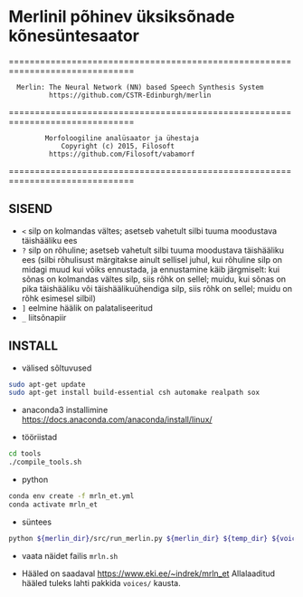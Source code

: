 # Merlinil põhinev üksiksõnade kõnesüntesaator

==============================================================================

      Merlin: The Neural Network (NN) based Speech Synthesis System
              https://github.com/CSTR-Edinburgh/merlin

==============================================================================

             Morfoloogiline analüsaator ja ühestaja                
                 Copyright (c) 2015, Filosoft                      
              https://github.com/Filosoft/vabamorf                 

==============================================================================
## SISEND

  * `<` silp on kolmandas vältes; asetseb vahetult silbi tuuma moodustava täishääliku ees
  * `?` silp on rõhuline; asetseb vahetult silbi tuuma moodustava täishääliku ees (silbi rõhulisust märgitakse ainult sellisel juhul, kui rõhuline silp on midagi muud kui võiks ennustada, ja ennustamine käib järgmiselt: kui sõnas on kolmandas vältes silp, siis rõhk on sellel; muidu, kui sõnas on pika täishääliku või täishäälikuühendiga silp, siis rõhk on sellel; muidu on rõhk esimesel silbil) 
  * `]` eelmine häälik on palataliseeritud
  * `_` liitsõnapiir

## INSTALL

- välised sõltuvused
```sh
sudo apt-get update
sudo apt-get install build-essential csh automake realpath sox
```

- anaconda3 installimine https://docs.anaconda.com/anaconda/install/linux/

- tööriistad
```sh
cd tools
./compile_tools.sh
```

- python
```sh
conda env create -f mrln_et.yml
conda activate mrln_et
```

- süntees
```sh
python ${merlin_dir}/src/run_merlin.py ${merlin_dir} ${temp_dir} ${voice} ${in_text} ${out_wav}
```
- vaata näidet failis `mrln.sh`

- Hääled on saadaval https://www.eki.ee/~indrek/mrln_et Allalaaditud hääled tuleks lahti pakkida `voices/` kausta.


